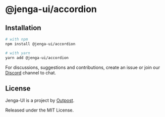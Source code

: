 # @jenga-ui/accordion

## Installation

```sh
# with npm
npm install @jenga-ui/accordion

# with yarn
yarn add @jenga-ui/accordion
```

For discussions, suggestions and contributions, create an issue or join our [Discord](https://discord.gg/sHnHPnAPZj) channel to chat.

## License

Jenga-UI is a project by [Outpost](https://outpost.run).

Released under the MIT License.
